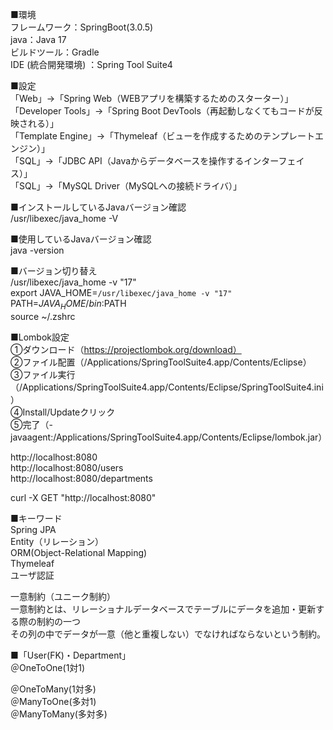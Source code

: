 ■環境<br>
フレームワーク：SpringBoot(3.0.5)<br>
java：Java 17<br>
ビルドツール：Gradle<br>
IDE (統合開発環境) ：Spring Tool Suite4<br>

■設定<br>
「Web」→「Spring Web（WEBアプリを構築するためのスターター）」<br>
「Developer Tools」→「Spring Boot DevTools（再起動しなくてもコードが反映される）」<br>
「Template Engine」→「Thymeleaf（ビューを作成するためのテンプレートエンジン）」<br>
「SQL」→「JDBC API（Javaからデータベースを操作するインターフェイス）」<br>
「SQL」→「MySQL Driver（MySQLへの接続ドライバ）」<br>

■インストールしているJavaバージョン確認<br>
/usr/libexec/java_home -V<br>

■使用しているJavaバージョン確認<br>
java -version<br>

■バージョン切り替え<br>
/usr/libexec/java_home -v "17"<br>
export JAVA_HOME=`/usr/libexec/java_home -v "17"`<br>
PATH=$JAVA_HOME/bin:$PATH<br>
source ~/.zshrc<br>

■Lombok設定<br>
①ダウンロード（https://projectlombok.org/download）<br>
②ファイル配置（/Applications/SpringToolSuite4.app/Contents/Eclipse）<br>
③ファイル実行（/Applications/SpringToolSuite4.app/Contents/Eclipse/SpringToolSuite4.ini）<br>
④Install/Updateクリック<br>
⑤完了（-javaagent:/Applications/SpringToolSuite4.app/Contents/Eclipse/lombok.jar）<br>

http://localhost:8080<br>
http://localhost:8080/users<br>
http://localhost:8080/departments<br>

curl -X GET "http://localhost:8080"<br>

■キーワード<br>
Spring JPA<br>
Entity（リレーション）<br>
ORM(Object-Relational Mapping)<br>
Thymeleaf<br>
ユーザ認証<br>

一意制約（ユニーク制約）<br>
一意制約とは、リレーショナルデータベースでテーブルにデータを追加・更新する際の制約の一つ<br>
その列の中でデータが一意（他と重複しない）でなければならないという制約。<br>

■「User(FK)・Department」<br>
＠OneToOne(1対1)<br>

＠OneToMany(1対多)<br>
＠ManyToOne(多対1)<br>
＠ManyToMany(多対多)<br>